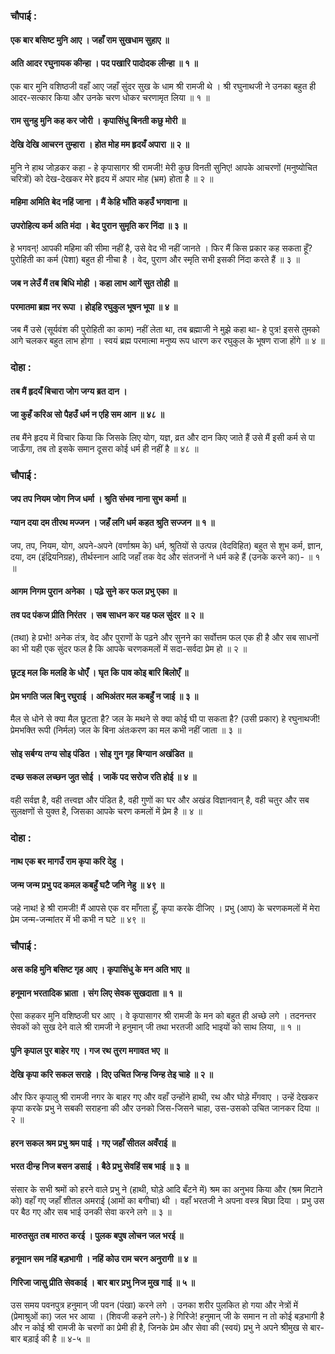 ### चौपाई :

#### एक बार बसिष्ट मुनि आए । जहाँ राम सुखधाम सुहाए ॥
#### अति आदर रघुनायक कीन्हा । पद पखारि पादोदक लीन्हा ॥ १ ॥

एक बार मुनि वशिष्ठजी वहाँ आए जहाँ सुंदर सुख के धाम श्री रामजी थे । श्री रघुनाथजी ने उनका बहुत ही आदर-सत्कार किया और उनके चरण धोकर चरणामृत लिया ॥ १ ॥

#### राम सुनहु मुनि कह कर जोरी । कृपासिंधु बिनती कछु मोरी ॥
#### देखि देखि आचरन तुम्हारा । होत मोह मम हृदयँ अपारा ॥ २ ॥

मुनि ने हाथ जोड़कर कहा - हे कृपासागर श्री रामजी! मेरी कुछ विनती सुनिए! आपके आचरणों (मनुष्योचित चरित्रों) को देख-देखकर मेरे हृदय में अपार मोह (भ्रम) होता है ॥ २ ॥

#### महिमा अमिति बेद नहिं जाना । मैं केहि भाँति कहउँ भगवाना ॥
#### उपरोहित्य कर्म अति मंदा । बेद पुरान सुमृति कर निंदा ॥ ३ ॥

हे भगवन्! आपकी महिमा की सीमा नहीं है, उसे वेद भी नहीं जानते । फिर मैं किस प्रकार कह सकता हूँ? पुरोहिती का कर्म (पेशा) बहुत ही नीचा है । वेद, पुराण और स्मृति सभी इसकी निंदा करते हैं ॥ ३ ॥

#### जब न लेउँ मैं तब बिधि मोही । कहा लाभ आगें सुत तोही ॥
#### परमातमा ब्रह्म नर रूपा । होइहि रघुकुल भूषन भूपा ॥ ४ ॥

जब मैं उसे (सूर्यवंश की पुरोहिती का काम) नहीं लेता था, तब ब्रह्माजी ने मुझे कहा था- हे पुत्र! इससे तुमको आगे चलकर बहुत लाभ होगा । स्वयं ब्रह्म परमात्मा मनुष्य रूप धारण कर रघुकुल के भूषण राजा होंगे ॥ ४ ॥

### दोहा :

#### तब मैं हृदयँ बिचारा जोग जग्य ब्रत दान ।
#### जा कुहँ करिअ सो पैहउँ धर्म न एहि सम आन ॥ ४८ ॥

तब मैंने हृदय में विचार किया कि जिसके लिए योग, यज्ञ, व्रत और दान किए जाते हैं उसे मैं इसी कर्म से पा जाऊँगा, तब तो इसके समान दूसरा कोई धर्म ही नहीं है ॥ ४८ ॥

### चौपाई :

#### जप तप नियम जोग निज धर्मा । श्रुति संभव नाना सुभ कर्मा ॥
#### ग्यान दया दम तीरथ मज्जन । जहँ लगि धर्म कहत श्रुति सज्जन ॥ १ ॥

जप, तप, नियम, योग, अपने-अपने (वर्णाश्रम के) धर्म, श्रुतियों से उत्पन्न (वेदविहित) बहुत से शुभ कर्म, ज्ञान, दया, दम (इंद्रियनिग्रह), तीर्थस्नान आदि जहाँ तक वेद और संतजनों ने धर्म कहे हैं (उनके करने का)- ॥ १ ॥

#### आगम निगम पुरान अनेका । पढ़े सुने कर फल प्रभु एका ॥
#### तव पद पंकज प्रीति निरंतर । सब साधन कर यह फल सुंदर ॥ २ ॥

(तथा) हे प्रभो! अनेक तंत्र, वेद और पुराणों के पढ़ने और सुनने का सर्वोत्तम फल एक ही है और सब साधनों का भी यही एक सुंदर फल है कि आपके चरणकमलों में सदा-सर्वदा प्रेम हो ॥ २ ॥

#### छूटइ मल कि मलहि के धोएँ । घृत कि पाव कोइ बारि बिलोएँ ॥
#### प्रेम भगति जल बिनु रघुराई । अभिअंतर मल कबहुँ न जाई ॥ ३ ॥

मैल से धोने से क्या मैल छूटता है? जल के मथने से क्या कोई घी पा सकता है? (उसी प्रकार) हे रघुनाथजी! प्रेमभक्ति रूपी (निर्मल) जल के बिना अंतःकरण का मल कभी नहीं जाता ॥ ३ ॥

#### सोइ सर्बग्य तग्य सोइ पंडित । सोइ गुन गृह बिग्यान अखंडित ॥
#### दच्छ सकल लच्छन जुत सोई । जाकें पद सरोज रति होई ॥ ४ ॥

वही सर्वज्ञ है, वही तत्त्वज्ञ और पंडित है, वही गुणों का घर और अखंड विज्ञानवान् है, वही चतुर और सब सुलक्षणों से युक्त है, जिसका आपके चरण कमलों में प्रेम है ॥ ४ ॥

### दोहा :

#### नाथ एक बर मागउँ राम कृपा करि देहु ।
#### जन्म जन्म प्रभु पद कमल कबहुँ घटै जनि नेहु ॥ ४९ ॥

जहे नाथ! हे श्री रामजी! मैं आपसे एक वर माँगता हूँ, कृपा करके दीजिए । प्रभु (आप) के चरणकमलों में मेरा प्रेम जन्म-जन्मांतर में भी कभी न घटे ॥ ४९ ॥

### चौपाई :

#### अस कहि मुनि बसिष्ट गृह आए । कृपासिंधु के मन अति भाए ॥
#### हनूमान भरतादिक भ्राता । संग लिए सेवक सुखदाता ॥ १ ॥

ऐसा कहकर मुनि वशिष्ठजी घर आए । वे कृपासागर श्री रामजी के मन को बहुत ही अच्छे लगे । तदनन्तर सेवकों को सुख देने वाले श्री रामजी ने हनुमान् जी तथा भरतजी आदि भाइयों को साथ लिया, ॥ १ ॥

#### पुनि कृपाल पुर बाहेर गए । गज रथ तुरग मगावत भए ॥
#### देखि कृपा करि सकल सराहे । दिए उचित जिन्ह जिन्ह तेइ चाहे ॥ २ ॥

और फिर कृपालु श्री रामजी नगर के बाहर गए और वहाँ उन्होंने हाथी, रथ और घोड़े मँगवाए । उन्हें देखकर कृपा करके प्रभु ने सबकी सराहना की और उनको जिस-जिसने चाहा, उस-उसको उचित जानकर दिया ॥ २ ॥

#### हरन सकल श्रम प्रभु श्रम पाई । गए जहाँ सीतल अवँराई ॥
#### भरत दीन्ह निज बसन डसाई । बैठे प्रभु सेवहिं सब भाई ॥ ३ ॥

संसार के सभी श्रमों को हरने वाले प्रभु ने (हाथी, घोड़े आदि बँटने में) श्रम का अनुभव किया और (श्रम मिटाने को) वहाँ गए जहाँ शीतल अमराई (आमों का बगीचा) थी । वहाँ भरतजी ने अपना वस्त्र बिछा दिया । प्रभु उस पर बैठ गए और सब भाई उनकी सेवा करने लगे ॥ ३ ॥

#### मारुतसुत तब मारुत करई । पुलक बपुष लोचन जल भरई ॥
#### हनूमान सम नहिं बड़भागी । नहिं कोउ राम चरन अनुरागी ॥ ४ ॥
#### गिरिजा जासु प्रीति सेवकाई । बार बार प्रभु निज मुख गाई ॥ ५ ॥

उस समय पवनपुत्र हनुमान् जी पवन (पंखा) करने लगे । उनका शरीर पुलकित हो गया और नेत्रों में (प्रेमाश्रुओं का) जल भर आया । (शिवजी कहने लगे-) हे गिरिजे! हनुमान् जी के समान न तो कोई बड़भागी है और न कोई श्री रामजी के चरणों का प्रेमी ही है, जिनके प्रेम और सेवा की (स्वयं) प्रभु ने अपने श्रीमुख से बार-बार बड़ाई की है ॥ ४-५ ॥